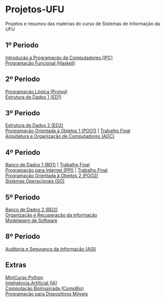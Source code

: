 # Projetos-UFU
Projetos e resumos das matérias do curso de Sistemas de Informação da UFU

## 1º Periodo
[Introdução à Programação de Computadores (IPC)](https://github.com/Ellen172/UFU-IPC) <br/>
[Programação Funcional (Haskell)](https://github.com/Ellen172/UFU-Haskell) <br/>

## 2º Periodo 
[Programação Lógica (Prolog)](https://github.com/Ellen172/UFU-Prolog) <br/>
[Estrutura de Dados 1 (ED1)](https://github.com/Ellen172/UFU-ED1) <br/>

## 3º Periodo
[Estrutura de Dados 2 (ED2)](https://github.com/Ellen172/UFU-ED2) <br/>
[Programação Orientada à Objetos 1 (POO1)](https://github.com/Ellen172/UFU-POO1) | [Trabalho Final](https://github.com/Ellen172/UFU-POO1-TrabalhoFinal) <br/>
[Arquitetura e Organização de Computadores (AOC)](https://github.com/Ellen172/UFU-AOC) <br/>

## 4º Periodo 
[Banco de Dados 1 (BD1)](https://github.com/Ellen172/UFU-BD1) | [Trabalho Final](https://github.com/Ellen172/UFU-BD1-TrabalhoFinal) <br/>
[Programação para Internet (PPI)](https://github.com/Ellen172/UFU-PPI) | [Trabalho Final](https://github.com/Ellen172/UFU-PPI-TrabalhoFinal) <br/>
[Programação Orientada à Objetos 2 (POO2)](https://github.com/Ellen172/UFU-POO2) <br/>
[Sistemas Operacionais (SO)](https://github.com/Ellen172/UFU-SO) <br/>

## 5º Periodo
[Banco de Dados 2 (BD2)](https://github.com/Ellen172/UFU-BD2) <br/>
[Organização e Recuperação da informação](https://github.com/Ellen172/UFU-ORI) <br/>
[Modelagem de Software](https://github.com/Ellen172/UFU-MS) <br/>

## 8º Periodo
[Auditoria e Segurança da Informação (ASI)](https://github.com/Ellen172/UFU-ASI) <br>

## Extras
[MiniCurso Python](https://github.com/Ellen172/UFU-Python) <br/>
[Inteligência Artificial (IA)](https://github.com/Ellen172/UFU-IA) <br/>
[Computação BioInspirada (CompBio)](https://github.com/Ellen172/UFU-CompBio) <br>
[Programação para Dispositivos Móveis](https://github.com/Ellen172/UFU-ProgDispMoveis) <br>

